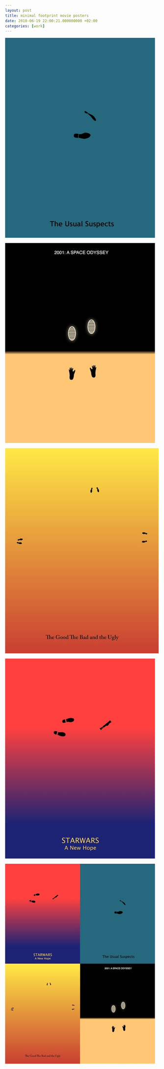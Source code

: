 ```yaml
---
layout: post
title: minimal footprint movie posters
date: 2010-06-19 22:00:21.000000000 +02:00
categories: [work]
---
```

<p><img src="/assets/usualsuspects5016ecae1f058.jpg" alt="usualsuspects5016ecae1f058.jpg" width="488" height="650" class="alignnone size-full wp-image-2942" /></p>
<p><img src="/assets/2001Odyssey5016ecad7f7d2.jpg" alt="2001Odyssey5016ecad7f7d2.jpg" width="488" height="650" class="alignnone size-large wp-image-2941" /></p>
<p><img src="/assets/goodbadugly5016ecacdbf37.jpg" alt="goodbadugly5016ecacdbf37.jpg" width="500" height="667" class="alignnone size-large wp-image-2940" /></p>
<p><img src="/assets/starwars_025016ecac4ce55.jpg" alt="starwars_025016ecac4ce55.jpg" width="488" height="650" class="alignnone size-large wp-image-2939" /></p>
<p><img src="/assets/all_minimal_poster5016ecaba9713.jpg" alt="all_minimal_poster5016ecaba9713.jpg" width="488" height="650" class="alignnone size-full wp-image-2938" /></p>
